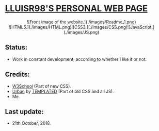 # [**LLUISR98'S PERSONAL WEB PAGE**](https://lluisr98.github.io/)

<center>![Front image of the website.](./images/Readme_1.png)</center>

<center>![HTML5.](./images/HTML.png)![CSS3.](./images/CSS.png)![JavaScript.](./images/JS.png)</center>

## Status:
* Work in constant development, according to whether I like it or not.

## Credits:
* [W3School](https://www.w3schools.com/) (Part of new CSS).
* [Urban](https://templated.co/urban) by [TEMPLATED](templated.co) (Part of old CSS and all JS).
* Me.

## Last update:
* 21th October, 2018.
